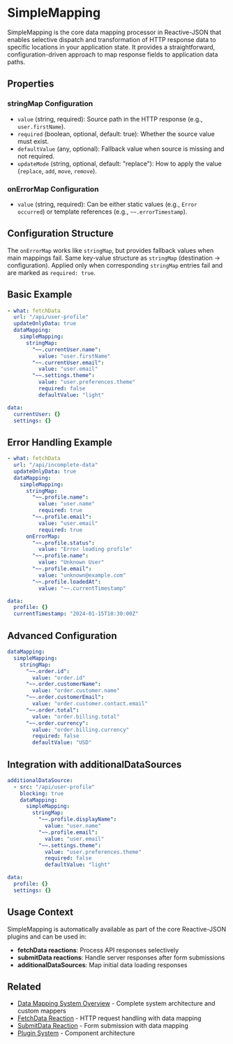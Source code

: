 # SimpleMapping

SimpleMapping is the core data mapping processor in Reactive-JSON that enables selective dispatch and transformation of HTTP response data to specific locations in your application state. It provides a straightforward, configuration-driven approach to map response fields to application data paths.

## Properties

### stringMap Configuration

- `value` (string, required): Source path in the HTTP response (e.g., `user.firstName`).
- `required` (boolean, optional, default: true): Whether the source value must exist.
- `defaultValue` (any, optional): Fallback value when source is missing and not required.
- `updateMode` (string, optional, default: "replace"): How to apply the value (`replace`, `add`, `move`, `remove`).

### onErrorMap Configuration

- `value` (string, required): Can be either static values (e.g., `Error occurred`) or template references (e.g., `~~.errorTimestamp`).

## Configuration Structure

The `onErrorMap` works like `stringMap`, but provides fallback values when main mappings fail. Same key-value structure as `stringMap` (destination → configuration). Applied only when corresponding `stringMap` entries fail and are marked as `required: true`.

## Basic Example

```yaml
- what: fetchData
  url: "/api/user-profile"
  updateOnlyData: true
  dataMapping:
    simpleMapping:
      stringMap:
        "~~.currentUser.name":
          value: "user.firstName"
        "~~.currentUser.email":
          value: "user.email"
        "~~.settings.theme":
          value: "user.preferences.theme"
          required: false
          defaultValue: "light"

data:
  currentUser: {}
  settings: {}
```

## Error Handling Example

```yaml
- what: fetchData
  url: "/api/incomplete-data"
  updateOnlyData: true
  dataMapping:
    simpleMapping:
      stringMap:
        "~~.profile.name":
          value: "user.name"
          required: true
        "~~.profile.email":
          value: "user.email"
          required: true
      onErrorMap:
        "~~.profile.status":
          value: "Error loading profile"
        "~~.profile.name":
          value: "Unknown User"
        "~~.profile.email":
          value: "unknown@example.com"
        "~~.profile.loadedAt":
          value: "~~.currentTimestamp"

data:
  profile: {}
  currentTimestamp: "2024-01-15T10:30:00Z"
```

## Advanced Configuration

```yaml
dataMapping:
  simpleMapping:
    stringMap:
      "~~.order.id":
        value: "order.id"
      "~~.order.customerName":
        value: "order.customer.name"
      "~~.order.customerEmail":
        value: "order.customer.contact.email"
      "~~.order.total":
        value: "order.billing.total"
      "~~.order.currency":
        value: "order.billing.currency"
        required: false
        defaultValue: "USD"
```

## Integration with additionalDataSources

```yaml
additionalDataSource:
  - src: "/api/user-profile"
    blocking: true
    dataMapping:
      simpleMapping:
        stringMap:
          "~~.profile.displayName":
            value: "user.name"
          "~~.profile.email":
            value: "user.email"
          "~~.settings.theme":
            value: "user.preferences.theme"
            required: false
            defaultValue: "light"

data:
  profile: {}
  settings: {}
```

## Usage Context

SimpleMapping is automatically available as part of the core Reactive-JSON plugins and can be used in:

- **fetchData reactions**: Process API responses selectively
- **submitData reactions**: Handle server responses after form submissions
- **additionalDataSources**: Map initial data loading responses

## Related

- [Data Mapping System Overview](../../advanced-concepts/data-mapping) - Complete system architecture and custom mappers
- [FetchData Reaction](../reaction/fetchData) - HTTP request handling with data mapping
- [SubmitData Reaction](../reaction/submitData) - Form submission with data mapping
- [Plugin System](../../advanced-concepts/plugins/plugin-system) - Component architecture 